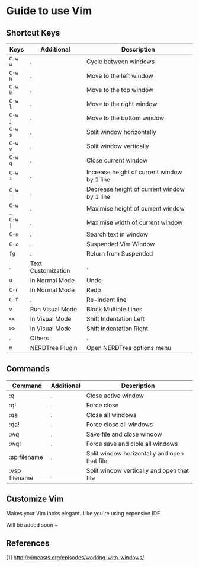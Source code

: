 # Guide to use Vim

## Shortcut Keys
Keys | Additional | Description
---- | ---------- | -----------
`C-w w` | . | Cycle between windows
`C-w h` | . | Move to the left window
`C-w k` | . | Move to the top window
`C-w l` | . | Move to the right window
`C-w j` | . | Move to the bottom window
`C-w s` | . | Split window horizontally
`C-w v` | . | Split window vertically
`C-w q` | . | Close current window
`C-w +` | . | Increase height of current window by 1 line
`C-w -` | . | Decrease height of current window by 1 line
`C-w _` | . | Maximise height of current window
<code>C-w &#124;</code> | . | Maximise width of current window
`C-s` | . | Search text in window
`C-z` | . | Suspended Vim Window
`fg` | . | Return from Suspended
. | Text Customization | .
`u` | In Normal Mode  | Undo
`C-r` | In Normal Mode | Redo
`C-f` | . | Re-indent line
`v` | Run Visual Mode | Block Multiple Lines
`<<` | In Visual Mode | Shift Indentation Left
`>>` | In Visual Mode | Shift Indentation Right
. | Others | .
`m` | NERDTree Plugin | Open NERDTree options menu

## Commands
Command | Additional | Description
------- | ---------- | -----------
:q | . | Close active window
:q! | . | Force close
:qa | . | Close all windows
:qa! | . | Force close all windows
:wq | . | Save file and close window
:wq! | . | Force save and clole all windows
:sp filename | . | Split window horizontally and open that file
:vsp filename | . | Split window vertically and open that file

## Customize Vim
Makes your Vim looks elegant. Like you're using expensive IDE.

Will be added soon ~

## References
[1] http://vimcasts.org/episodes/working-with-windows/
